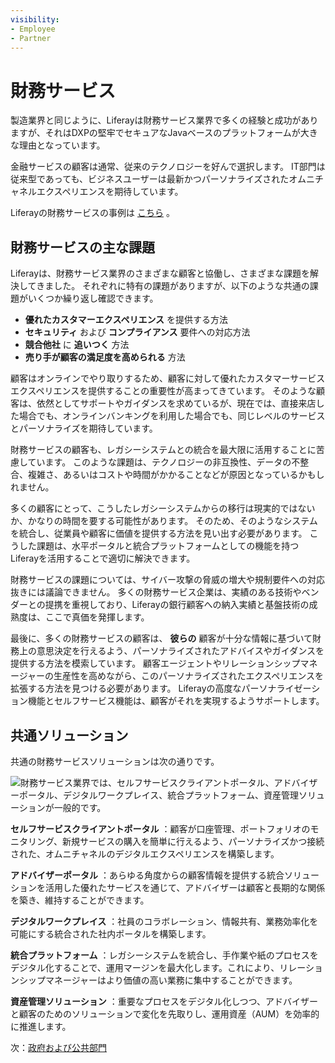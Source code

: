 ```yaml
---
visibility:
- Employee
- Partner
---
```

# 財務サービス

製造業界と同じように、Liferayは財務サービス業界で多くの経験と成功がありますが、それはDXPの堅牢でセキュアなJavaベースのプラットフォームが大きな理由となっています。

金融サービスの顧客は通常、従来のテクノロジーを好んで選択します。 IT部門は従来型であっても、ビジネスユーザーは最新かつパーソナライズされたオムニチャネルエクスペリエンスを期待しています。

Liferayの財務サービスの事例は [こちら](https://www.liferay.com/resources/case-studies?industries=financial-services) 。

## 財務サービスの主な課題

Liferayは、財務サービス業界のさまざまな顧客と協働し、さまざまな課題を解決してきました。 それぞれに特有の課題がありますが、以下のような共通の課題がいくつか繰り返し確認できます。

* **優れたカスタマーエクスペリエンス** を提供する方法
* **セキュリティ** および **コンプライアンス** 要件への対応方法
* **競合他社** に **追いつく** 方法
* **売り手が顧客の満足度を高められる** 方法

顧客はオンラインでやり取りするため、顧客に対して優れたカスタマーサービスエクスペリエンスを提供することの重要性が高まってきています。 そのような顧客は、依然としてサポートやガイダンスを求めているが、現在では、直接来店した場合でも、オンラインバンキングを利用した場合でも、同じレベルのサービスとパーソナライズを期待しています。

財務サービスの顧客も、レガシーシステムとの統合を最大限に活用することに苦慮しています。 このような課題は、テクノロジーの非互換性、データの不整合、複雑さ、あるいはコストや時間がかかることなどが原因となっているかもしれません。

多くの顧客にとって、こうしたレガシーシステムからの移行は現実的ではないか、かなりの時間を要する可能性があります。 そのため、そのようなシステムを統合し、従業員や顧客に価値を提供する方法を見い出す必要があります。 こうした課題は、水平ポータルと統合プラットフォームとしての機能を持つLiferayを活用することで適切に解決できます。

財務サービスの課題については、サイバー攻撃の脅威の増大や規制要件への対応抜きには議論できません。 多くの財務サービス企業は、実績のある技術やベンダーとの提携を重視しており、Liferayの銀行顧客への納入実績と基盤技術の成熟度は、ここで真価を発揮します。

最後に、多くの財務サービスの顧客は、 **彼らの** 顧客が十分な情報に基づいて財務上の意思決定を行えるよう、パーソナライズされたアドバイスやガイダンスを提供する方法を模索しています。 顧客エージェントやリレーションシップマネージャーの生産性を高めながら、このパーソナライズされたエクスペリエンスを拡張する方法を見つける必要があります。 Liferayの高度なパーソナライゼーション機能とセルフサービス機能は、顧客がそれを実現するようサポートします。

## 共通ソリューション

共通の財務サービスソリューションは次の通りです。

![財務サービス業界では、セルフサービスクライアントポータル、アドバイザーポータル、デジタルワークプレイス、統合プラットフォーム、資産管理ソリューションが一般的です。](./financial-services/images/01.png)

**セルフサービスクライアントポータル** ：顧客が口座管理、ポートフォリオのモニタリング、新規サービスの購入を簡単に行えるよう、パーソナライズかつ接続された、オムニチャネルのデジタルエクスペリエンスを構築します。

**アドバイザーポータル** ：あらゆる角度からの顧客情報を提供する統合ソリューションを活用した優れたサービスを通じて、アドバイザーは顧客と長期的な関係を築き、維持することができます。

**デジタルワークプレイス** ：社員のコラボレーション、情報共有、業務効率化を可能にする統合された社内ポータルを構築します。

**統合プラットフォーム** ：レガシーシステムを統合し、手作業や紙のプロセスをデジタル化することで、運用マージンを最大化します。これにより、リレーションシップマネージャーはより価値の高い業務に集中することができます。

**資産管理ソリューション** ：重要なプロセスをデジタル化しつつ、アドバイザーと顧客のためのソリューションで変化を先取りし、運用資産（AUM）を効率的に推進します。

次：[政府および公共部門](./government-and-public-sector.md)

